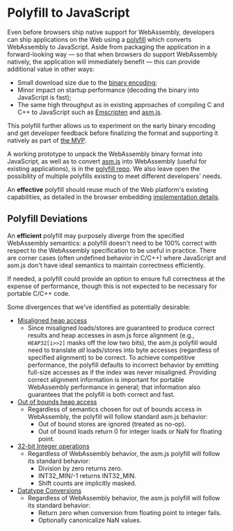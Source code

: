 # Polyfill to JavaScript

Even before browsers ship native support for WebAssembly, developers can
ship applications on the Web using
a [polyfill](https://remysharp.com/2010/10/08/what-is-a-polyfill) which
converts WebAssembly to JavaScript. Aside from packaging the application in
a forward-looking way — so that when browsers do support WebAssembly natively,
the application will immediately benefit — this can provide additional
value in other ways:

* Small download size due to the [binary encoding](BinaryEncoding.md);
* Minor impact on startup performance (decoding the binary into JavaScript is fast);
* The same high throughput as in existing approaches of compiling C and C++ to JavaScript such as [Emscripten](http://emscripten.org) and [asm.js](http://asmjs.org).

This polyfill further allows us to experiment on the early binary encoding and
get developer feedback before finalizing the format and supporting it natively
as part of [the MVP](MVP.md).

A working prototype to unpack the WebAssembly binary format into JavaScript,
as well as to convert [asm.js](http://asmjs.org) into WebAssembly (useful
for existing applications), is in the [polyfill repo](https://github.com/WebAssembly/polyfill).
We also leave open the possibility of multiple polyfills existing to meet different developers' needs.

An **effective** polyfill should reuse much of the Web platform's existing
capabilities, as detailed in the browser embedding
[implementation details](Web.md#Implementation-Details).

## Polyfill Deviations

An **efficient** polyfill may purposely diverge from the specified WebAssembly
semantics: a polyfill doesn't need to be 100% correct with respect to the
WebAssembly specification to be useful in practice. There are corner cases
(often undefined behavior in C/C++) where JavaScript and asm.js don't have ideal
semantics to maintain correctness efficiently.

If needed, a polyfill could provide an option to ensure full correctness at the
expense of performance, though this is not expected to be necessary for portable
C/C++ code.

Some divergences that we've identified as potentially desirable:

* [Misaligned heap access](AstSemantics.md#alignment)
  * Since misaligned loads/stores are guaranteed to produce correct results and
    heap accesses in asm.js force alignment (e.g., `HEAP32[i>>2]` masks off the
    low two bits), the asm.js polyfill would need to translate *all*
    loads/stores into byte accesses (regardless of specified alignment) to be
    correct. To achieve competitive performance, the polyfill defaults
    to incorrect behavior by emitting full-size accesses as if the index was
    never misaligned. Providing correct alignment information is important for
    portable WebAssembly performance in general; that information also
    guarantees that the polyfill is both correct and fast.
* [Out of bounds heap access](AstSemantics.md#out-of-bounds)
  * Regardless of semantics chosen for out of bounds access in WebAssembly, the
    polyfill will follow standard asm.js behavior:
    * Out of bound stores are ignored (treated as no-op).
    * Out of bound loads return 0 for integer loads or NaN for floating point.
* [32-bit Integer operations](AstSemantics.md#32-bit-integer-operations)
  * Regardless of WebAssembly behavior, the asm.js polyfill will follow its
    standard behavior:
    * Division by zero returns zero.
    * INT32_MIN/-1 returns INT32_MIN.
    * Shift counts are implicitly masked.
* [Datatype Conversions](AstSemantics.md#datatype-conversions-truncations-reinterpretations-promotions-and-demotions)
  * Regardless of WebAssembly behavior, the asm.js polyfill will follow its
    standard behavior:
    * Return zero when conversion from floating point to integer fails.
    * Optionally canonicalize NaN values.
